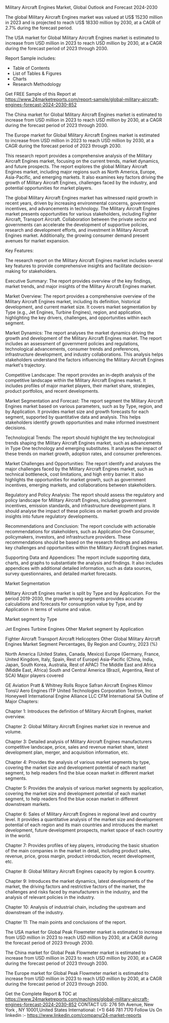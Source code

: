 Military Aircraft Engines Market, Global Outlook and Forecast 2024-2030

The global Military Aircraft Engines market was valued at US$ 15230 million in 2023 and is projected to reach US$ 18330 million by 2030, at a CAGR of 2.7% during the forecast period. 

The USA market for Global Military Aircraft Engines market is estimated to increase from USD million in 2023 to reach USD million by 2030, at a CAGR during the forecast period of 2023 through 2030.

Report Sample includes:
- Table of Contents
- List of Tables & Figures
- Charts
- Research Methodology

Get FREE Sample of this Report at https://www.24marketreports.com/report-sample/global-military-aircraft-engines-forecast-2024-2030-852

The China market for Global Military Aircraft Engines market is estimated to increase from USD million in 2023 to reach USD million by 2030, at a CAGR during the forecast period of 2023 through 2030.

The Europe market for Global Military Aircraft Engines market is estimated to increase from USD million in 2023 to reach USD million by 2030, at a CAGR during the forecast period of 2023 through 2030.

This research report provides a comprehensive analysis of the Military Aircraft Engines market, focusing on the current trends, market dynamics, and future prospects. The report explores the global Military Aircraft Engines market, including major regions such as North America, Europe, Asia-Pacific, and emerging markets. It also examines key factors driving the growth of Military Aircraft Engines, challenges faced by the industry, and potential opportunities for market players.

The global Military Aircraft Engines market has witnessed rapid growth in recent years, driven by increasing environmental concerns, government incentives, and advancements in technology. The Military Aircraft Engines market presents opportunities for various stakeholders, including Fighter Aircraft, Transport Aircraft. Collaboration between the private sector and governments can accelerate the development of supportive policies, research and development efforts, and investment in Military Aircraft Engines market. Additionally, the growing consumer demand present avenues for market expansion.

Key Features:

The research report on the Military Aircraft Engines market includes several key features to provide comprehensive insights and facilitate decision-making for stakeholders.

Executive Summary: The report provides overview of the key findings, market trends, and major insights of the Military Aircraft Engines market.

Market Overview: The report provides a comprehensive overview of the Military Aircraft Engines market, including its definition, historical development, and current market size. It covers market segmentation by Type (e.g., Jet Engines, Turbine Engines), region, and application, highlighting the key drivers, challenges, and opportunities within each segment.

Market Dynamics: The report analyses the market dynamics driving the growth and development of the Military Aircraft Engines market. The report includes an assessment of government policies and regulations, technological advancements, consumer trends and preferences, infrastructure development, and industry collaborations. This analysis helps stakeholders understand the factors influencing the Military Aircraft Engines market's trajectory.

Competitive Landscape: The report provides an in-depth analysis of the competitive landscape within the Military Aircraft Engines market. It includes profiles of major market players, their market share, strategies, product portfolios, and recent developments.

Market Segmentation and Forecast: The report segment the Military Aircraft Engines market based on various parameters, such as by Type, region, and by Application. It provides market size and growth forecasts for each segment, supported by quantitative data and analysis. This helps stakeholders identify growth opportunities and make informed investment decisions.

Technological Trends: The report should highlight the key technological trends shaping the Military Aircraft Engines market, such as advancements in Type One technology and emerging substitutes. It analyses the impact of these trends on market growth, adoption rates, and consumer preferences.

Market Challenges and Opportunities: The report identify and analyses the major challenges faced by the Military Aircraft Engines market, such as technical bottleneck, cost limitations, and high entry barrier. It also highlights the opportunities for market growth, such as government incentives, emerging markets, and collaborations between stakeholders.

Regulatory and Policy Analysis: The report should assess the regulatory and policy landscape for Military Aircraft Engines, including government incentives, emission standards, and infrastructure development plans. It should analyse the impact of these policies on market growth and provide insights into future regulatory developments.

Recommendations and Conclusion: The report conclude with actionable recommendations for stakeholders, such as Application One Consumer, policymakers, investors, and infrastructure providers. These recommendations should be based on the research findings and address key challenges and opportunities within the Military Aircraft Engines market.

Supporting Data and Appendices: The report include supporting data, charts, and graphs to substantiate the analysis and findings. It also includes appendices with additional detailed information, such as data sources, survey questionnaires, and detailed market forecasts.

Market Segmentation

Military Aircraft Engines market is split by Type and by Application. For the period 2019-2030, the growth among segments provides accurate calculations and forecasts for consumption value by Type, and by Application in terms of volume and value.

Market segment by Type

Jet Engines
Turbine Engines
Other
Market segment by Application

Fighter Aircraft
Transport Aircraft
Helicopters
Other
Global Military Aircraft Engines Market Segment Percentages, By Region and Country, 2023 (%)

North America (United States, Canada, Mexico)
Europe (Germany, France, United Kingdom, Italy, Spain, Rest of Europe)
Asia-Pacific (China, India, Japan, South Korea, Australia, Rest of APAC)
The Middle East and Africa (Middle East, Africa)
South and Central America (Brazil, Argentina, Rest of SCA)
Major players covered

GE Aviation
Pratt & Whitney
Rolls Royce
Safran Aircraft Engines
Klimov
TonsU Aero Engines
ITP
United Technologies Corporation
Textron, Inc
Honeywell International
Engine Alliance LLC
CFM International SA
Outline of Major Chapters:

Chapter 1: Introduces the definition of Military Aircraft Engines, market overview.

Chapter 2: Global Military Aircraft Engines market size in revenue and volume.

Chapter 3: Detailed analysis of Military Aircraft Engines manufacturers competitive landscape, price, sales and revenue market share, latest development plan, merger, and acquisition information, etc.

Chapter 4: Provides the analysis of various market segments by type, covering the market size and development potential of each market segment, to help readers find the blue ocean market in different market segments.

Chapter 5: Provides the analysis of various market segments by application, covering the market size and development potential of each market segment, to help readers find the blue ocean market in different downstream markets.

Chapter 6: Sales of Military Aircraft Engines in regional level and country level. It provides a quantitative analysis of the market size and development potential of each region and its main countries and introduces the market development, future development prospects, market space of each country in the world.

Chapter 7: Provides profiles of key players, introducing the basic situation of the main companies in the market in detail, including product sales, revenue, price, gross margin, product introduction, recent development, etc.

Chapter 8: Global Military Aircraft Engines capacity by region & country.

Chapter 9: Introduces the market dynamics, latest developments of the market, the driving factors and restrictive factors of the market, the challenges and risks faced by manufacturers in the industry, and the analysis of relevant policies in the industry.

Chapter 10: Analysis of industrial chain, including the upstream and downstream of the industry.

Chapter 11: The main points and conclusions of the report.

The USA market for Global Peak Flowmeter market is estimated to increase from USD million in 2023 to reach USD million by 2030, at a CAGR during the forecast period of 2023 through 2030.

The China market for Global Peak Flowmeter market is estimated to increase from USD million in 2023 to reach USD million by 2030, at a CAGR during the forecast period of 2023 through 2030.

The Europe market for Global Peak Flowmeter market is estimated to increase from USD million in 2023 to reach USD million by 2030, at a CAGR during the forecast period of 2023 through 2030.

Get the Complete Report & TOC at https://www.24marketreports.com/machines/global-military-aircraft-engines-forecast-2024-2030-852
CONTACT US:
276 5th Avenue, New York , NY 10001,United States
International: (+1) 646 781 7170
Follow Us On linkedin :- https://www.linkedin.com/company/24-market-reports
